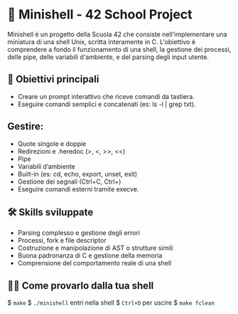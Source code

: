 # 🔧 Minishell - 42 School Project

Minishell è un progetto della Scuola 42 che consiste nell'implementare
una miniatura di una shell Unix, scritta interamente in C. L'obiettivo
è comprendere a fondo il funzionamento di una shell, la gestione dei
processi, delle pipe, delle variabili d'ambiente, e del parsing degli
input utente.

## 🎯 Obiettivi principali
  - Creare un prompt interattivo che riceve comandi da tastiera.
  - Eseguire comandi semplici e concatenati (es: ls -l | grep txt).
## Gestire:
  - Quote singole e doppie
  - Redirezioni e .heredoc (>, <, >>, <<)
  - Pipe
  - Variabili d’ambiente
  - Built-in (es: cd, echo, export, unset, exit)
  - Gestione dei segnali (Ctrl+C, Ctrl+\)
  - Eseguire comandi esterni tramite execve.

## 🛠️ Skills sviluppate
  - Parsing complesso e gestione degli errori
  - Processi, fork e file descriptor
  - Costruzione e manipolazione di AST o strutture simili
  - Buona padronanza di C e gestione della memoria
  - Comprensione del comportamento reale di una shell

## 👨‍💻 Come provarlo dalla tua shell
  $ `make`
  $ `./minishell` entri nella shell
  $ `Ctrl+D` per uscire
  $ `make fclean`
